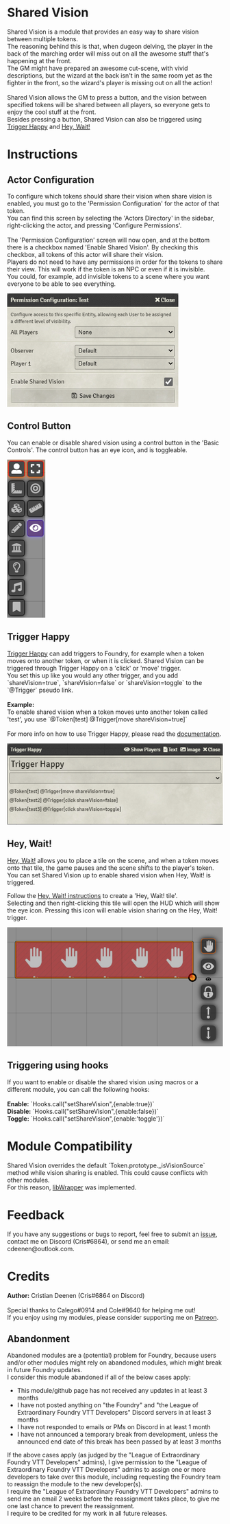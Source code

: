 <h1>Shared Vision</h1>
Shared Vision is a module that provides an easy way to share vision between multiple tokens.<br>
The reasoning behind this is that, when dugeon delving, the player in the back of the marching order will miss out on all the awesome stuff that's happening at the front.<br>
The GM might have prepared an awesome cut-scene, with vivid descriptions, but the wizard at the back isn't in the same room yet as the fighter in the front, so the wizard's player is missing out on all the action!<br>
<br>
Shared Vision allows the GM to press a button, and the vision between specified tokens will be shared between all players, so everyone gets to enjoy the cool stuff at the front.<br>
Besides pressing a button, Shared Vision can also be triggered using <a href="https://foundryvtt.com/packages/trigger-happy/">Trigger Happy</a> and <a href="https://foundryvtt.com/packages/hey-wait/">Hey, Wait!</a>

<h1>Instructions</h1>
<h2>Actor Configuration</h2>
To configure which tokens should share their vision when share vision is enabled, you must go to the 'Permission Configuration' for the actor of that token.<br>
You can find this screen by selecting the 'Actors Directory' in the sidebar, right-clicking the actor, and pressing 'Configure Permissions'.<br>
<br>
The 'Permission Configuration' screen will now open, and at the bottom there is a checkbox named 'Enable Shared Vision'. By checking this checkbox, all tokens of this actor will share their vision.<br>
Players do not need to have any permissions in order for the tokens to share their view. This will work if the token is an NPC or even if it is invisible.<br>
You could, for example, add invisible tokens to a scene where you want everyone to be able to see everything.

![permissionConfiguration](https://github.com/CDeenen/SharedVision/blob/master/img/examples/PermissionConfiguration.png)

<h2>Control Button</h2>
You can enable or disable shared vision using a control button in the 'Basic Controls'. The control button has an eye icon, and is toggleable.

![controlButtons](https://github.com/CDeenen/SharedVision/blob/master/img/examples/ControlButtons.png)

<h2>Trigger Happy</h2>
<a href="https://foundryvtt.com/packages/trigger-happy/">Trigger Happy</a> can add triggers to Foundry, for example when a token moves onto another token, or when it is clicked.
Shared Vision can be triggered through Trigger Happy on a 'click' or 'move' trigger.<br>
You set this up like you would any other trigger, and you add `shareVision=true`, `shareVision=false` or `shareVision=toggle` to the `@Trigger` pseudo link.<br>
<br>
<b>Example:</b><br>
To enable shared vision when a token moves unto another token called 'test', you use `@Token[test] @Trigger[move shareVision=true]`<br>
<br>
For more info on how to use Trigger Happy, please read the <a href="https://github.com/League-of-Foundry-Developers/fvtt-module-trigger-happy/blob/master/README.md">documentation</a>.

![triggerHappy](https://github.com/CDeenen/SharedVision/blob/master/img/examples/TriggerHappy.png)

<h2>Hey, Wait!</h2>
<a href="https://foundryvtt.com/packages/hey-wait/">Hey, Wait!</a> allows you to place a tile on the scene, and when a token moves onto that tile, the game pauses and the scene shifts to the player's token.<br>
You can set Shared Vision up to enable shared vision when Hey, Wait! is triggered.<br>

Follow the <a href="https://github.com/1000nettles/hey-wait/blob/main/README.md">Hey, Wait! instructions</a> to create a 'Hey, Wait! tile'.<br>
Selecting and then right-clicking this tile will open the HUD which will show the eye icon. Pressing this icon will enable vision sharing on the Hey, Wait! trigger.

![heyWait](https://github.com/CDeenen/SharedVision/blob/master/img/examples/HeyWait.png)

<h2>Triggering using hooks</h2>
If you want to enable or disable the shared vision using macros or a different module, you can call the following hooks:<br>
<br>
<b>Enable:</b> `Hooks.call("setShareVision",{enable:true})`<br>
<b>Disable:</b> `Hooks.call("setShareVision",{enable:false})`<br>
<b>Toggle:</b> `Hooks.call("setShareVision",{enable:'toggle'})`<br>

<h1>Module Compatibility</h1>
Shared Vision overrides the default `Token.prototype._isVisionSource` method while vision sharing is enabled. This could cause conflicts with other modules.<br>
For this reason, <a href="https://foundryvtt.com/packages/lib-wrapper/">libWrapper</a> was implemented.

<h1>Feedback</h1>
If you have any suggestions or bugs to report, feel free to submit an <a href="https://github.com/CDeenen/SharedVision/issues">issue</a>, contact me on Discord (Cris#6864), or send me an email: cdeenen@outlook.com.

<h1>Credits</h1>
<b>Author:</b> Cristian Deenen (Cris#6864 on Discord)<br>
<br>
Special thanks to Calego#0914 and Cole#9640 for helping me out!
<br>
If you enjoy using my modules, please consider supporting me on <a href="https://www.patreon.com/materialfoundry">Patreon</a>.

## Abandonment
Abandoned modules are a (potential) problem for Foundry, because users and/or other modules might rely on abandoned modules, which might break in future Foundry updates.<br>
I consider this module abandoned if all of the below cases apply:
<ul>
  <li>This module/github page has not received any updates in at least 3 months</li>
  <li>I have not posted anything on "the Foundry" and "the League of Extraordinary Foundry VTT Developers" Discord servers in at least 3 months</li>
  <li>I have not responded to emails or PMs on Discord in at least 1 month</li>
  <li>I have not announced a temporary break from development, unless the announced end date of this break has been passed by at least 3 months</li>
</ul>
If the above cases apply (as judged by the "League of Extraordinary Foundry VTT Developers" admins), I give permission to the "League of Extraordinary Foundry VTT Developers" admins to assign one or more developers to take over this module, including requesting the Foundry team to reassign the module to the new developer(s).<br>
I require the "League of Extraordinary Foundry VTT Developers" admins to send me an email 2 weeks before the reassignment takes place, to give me one last chance to prevent the reassignment.<br>
I require to be credited for my work in all future releases.
